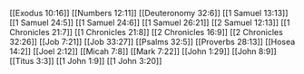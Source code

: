 [[Exodus 10:16]]
[[Numbers 12:11]]
[[Deuteronomy 32:6]]
[[1 Samuel 13:13]]
[[1 Samuel 24:5]]
[[1 Samuel 24:6]]
[[1 Samuel 26:21]]
[[2 Samuel 12:13]]
[[1 Chronicles 21:7]]
[[1 Chronicles 21:8]]
[[2 Chronicles 16:9]]
[[2 Chronicles 32:26]]
[[Job 7:21]]
[[Job 33:27]]
[[Psalms 32:5]]
[[Proverbs 28:13]]
[[Hosea 14:2]]
[[Joel 2:12]]
[[Micah 7:8]]
[[Mark 7:22]]
[[John 1:29]]
[[John 8:9]]
[[Titus 3:3]]
[[1 John 1:9]]
[[1 John 3:20]]
